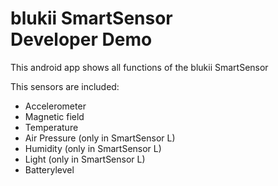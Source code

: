 # blukii SmartSensor <br>Developer Demo

This android app shows all functions of the blukii SmartSensor

This sensors are included:
* Accelerometer
* Magnetic field
* Temperature
* Air Pressure (only in SmartSensor L)
* Humidity (only in SmartSensor L)
* Light (only in SmartSensor L)
* Batterylevel
